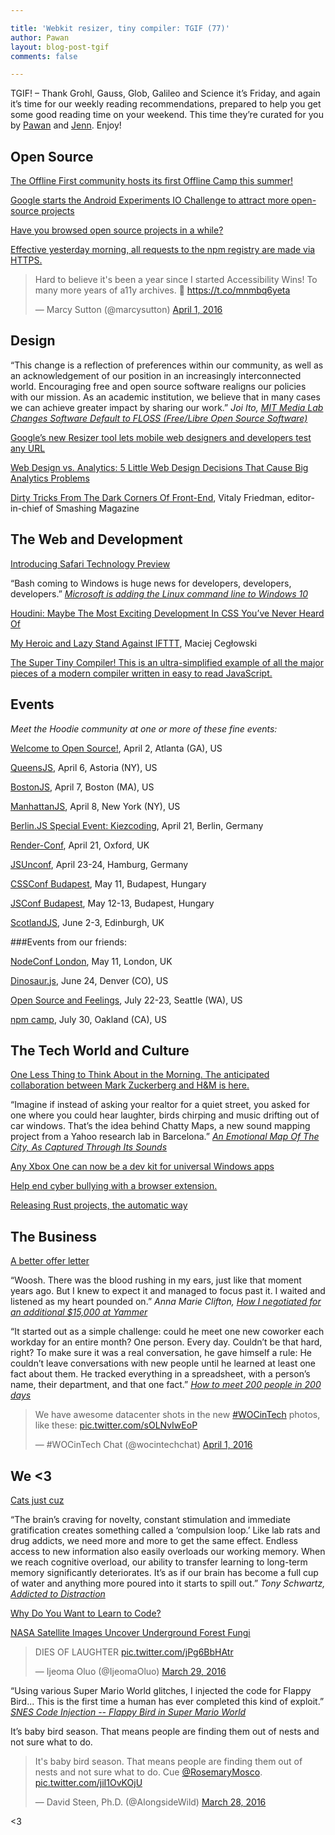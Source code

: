 ```yaml
---

title: 'Webkit resizer, tiny compiler: TGIF (77)'
author: Pawan
layout: blog-post-tgif
comments: false

---
```



TGIF! – Thank Grohl, Gauss, Glob, Galileo and Science it’s Friday, and again it’s time for our weekly reading recommendations, prepared to help you get some good reading time on your weekend. This time they’re curated for you by [Pawan](https://twitter.com/pawanmurthy92) and [Jenn](http://twitter.com/jennwrites). Enjoy!


## Open Source  
 
[The Offline First community hosts its first Offline Camp this summer!](http://offlinefirst.org/camp/)  

[Google starts the Android Experiments IO Challenge to attract more open-source projects](http://venturebeat.com/2016/03/25/google-starts-the-android-experiments-io-challenge-to-attract-more-open-source-projects/)  
  
[Have you browsed open source projects in a while?](https://github.com/explore) 
  
[Effective yesterday morning, all requests to the npm registry are made via HTTPS.](http://blog.npmjs.org/post/142077474335/npm-registry-is-now-fully-https)  
  
<blockquote class="twitter-tweet" data-lang="en"><p lang="en" dir="ltr">Hard to believe it&#39;s been a year since I started Accessibility Wins! To many more years of a11y archives. 🍻 <a href="https://t.co/mnmbq6yeta">https://t.co/mnmbq6yeta</a></p>&mdash; Marcy Sutton (@marcysutton) <a href="https://twitter.com/marcysutton/status/715895343511113728">April 1, 2016</a></blockquote>
<script async src="//platform.twitter.com/widgets.js" charset="utf-8"></script>  


## Design
  
“This change is a reflection of preferences within our community, as well as an acknowledgement of our position in an increasingly interconnected world. Encouraging free and open source software realigns our policies with our mission. As an academic institution, we believe that in many cases we can achieve greater impact by sharing our work.”
<cite>Joi Ito, [MIT Media Lab Changes Software Default to FLOSS (Free/Libre Open Source Software)](https://medium.com/mit-media-lab/mit-media-lab-changes-software-default-to-floss-4305e478e40)</cite>
  
[Google’s new Resizer tool lets mobile web designers and developers test any URL](http://thenextweb.com/dd/2016/03/03/googles-new-resizer-tool-lets-mobile-web-designers-and-developers-test-any-url/#gref)  

[Web Design vs. Analytics: 5 Little Web Design Decisions That Cause Big Analytics Problems](https://www.orbitmedia.com/blog/web-design-analytics/)  
  
[Dirty Tricks From The Dark Corners Of Front-End](https://speakerdeck.com/smashingmag/dirty-tricks-from-the-dark-corners-of-front-end), Vitaly Friedman, editor-in-chief of Smashing Magazine

## The Web and Development
  
[Introducing Safari Technology Preview](https://webkit.org/blog/6017/introducing-safari-technology-preview/)  

“Bash coming to Windows is huge news for developers, developers, developers.”
<cite>[Microsoft is adding the Linux command line to Windows 10](http://www.theverge.com/2016/3/30/11331014/microsoft-windows-linux-ubuntu-bash)</cite>  

[Houdini: Maybe The Most Exciting Development In CSS You’ve Never Heard Of](https://www.smashingmagazine.com/2016/03/houdini-maybe-the-most-exciting-development-in-css-youve-never-heard-of/)
  
[My Heroic and Lazy Stand Against IFTTT](https://blog.pinboard.in/2016/03/my_heroic_and_lazy_stand_against_ifttt/), Maciej Cegłowski  
  
[The Super Tiny Compiler! This is an ultra-simplified example of all the major pieces of a modern compiler written in easy to read JavaScript.](https://github.com/thejameskyle/the-super-tiny-compiler)

## Events
  
_Meet the Hoodie community at one or more of these fine events:_  

[Welcome to Open Source!](http://www.meetup.com/Jr-Dev-Mentoring/events/228951389/), April 2, Atlanta (GA), US

[QueensJS](http://www.meetup.com/QueensJS/), April 6, Astoria (NY), US

[BostonJS](http://www.meetup.com/boston_JS/), April 7, Boston (MA), US  
  
[ManhattanJS](http://manhattanjs.com/), April 8, New York (NY), US  
  
[Berlin.JS Special Event: Kiezcoding](http://berlinjs.org/kiezcoding), April 21, Berlin, Germany

[Render-Conf](http://2016.render-conf.com/), April 21, Oxford, UK

[JSUnconf](http://2016.jsunconf.eu/), April 23-24, Hamburg, Germany  
  
[CSSConf Budapest](http://cssconfbp.rocks/#speakers), May 11, Budapest, Hungary
  
[JSConf Budapest](http://jsconfbp.com/#speakers), May 12-13, Budapest, Hungary

[ScotlandJS](http://scotlandjs.com/), June 2-3, Edinburgh, UK  

###Events from our friends:  
  
[NodeConf London](http://london.nodeconf.com/), May 11, London, UK

[Dinosaur.js](http://dinosaurjs.org/), June 24, Denver (CO), US  
  
[Open Source and Feelings](http://www.osfeels.com/), July 22-23, Seattle (WA), US
  
[npm camp](http://npm.github.io/npm-camp/), July 30, Oakland (CA), US


## The Tech World and Culture
  
[One Less Thing to Think About in the Morning. The anticipated collaboration between Mark Zuckerberg and H&M is here.](http://markforhm.com/)  

“Imagine if instead of asking your realtor for a quiet street, you asked for one where you could hear laughter, birds chirping and music drifting out of car windows. That’s the idea behind Chatty Maps, a new sound mapping project from a Yahoo research lab in Barcelona.”
<cite>[An Emotional Map Of The City, As Captured Through Its Sounds](http://www.fastcodesign.com/3058240/an-emotional-map-of-the-city-as-captured-through-its-sounds?partner=rss)</cite>  
  
[Any Xbox One can now be a dev kit for universal Windows apps](http://www.theverge.com/2016/3/30/11331366/xbox-one-dev-mode-windows-apps)  
  
[Help end cyber bullying with a browser extension.](http://reword.it/#/)  
  
[Releasing Rust projects, the automatic way](https://fnordig.de/2016/03/29/releasing-rust-projects-the-automatic-way/)

## The Business  
  
[A better offer letter](https://medium.com/@henrysward/a-better-offer-letter-4e9bf61a7365#.bxgovqpy5)  

“Woosh. There was the blood rushing in my ears, just like that moment years ago. But I knew to expect it and managed to focus past it. I waited and listened as my heart pounded on.”
<cite>Anna Marie Clifton, [How I negotiated for an additional $15,000 at Yammer](https://medium.com/@TweetAnnaMarie/how-i-negotiated-for-an-additional-15-000-at-yammer-2d3c137623ec#.ks1e82ef3)</cite>
  
“It started out as a simple challenge: could he meet one new coworker each workday for an entire month? One person. Every day. Couldn’t be that hard, right? To make sure it was a real conversation, he gave himself a rule: He couldn’t leave conversations with new people until he learned at least one fact about them. He tracked everything in a spreadsheet, with a person’s name, their department, and that one fact.”
<cite>[How to meet 200 people in 200 days](https://slackhq.com/how-to-meet-200-people-in-200-days-bd4533699885#.6w6n0o6ma)</cite>  
  
<blockquote class="twitter-tweet" data-lang="en"><p lang="en" dir="ltr">We have awesome datacenter shots in the new <a href="https://twitter.com/hashtag/WOCinTech?src=hash">#WOCinTech</a> photos, like these: <a href="https://t.co/sOLNvIwEoP">pic.twitter.com/sOLNvIwEoP</a></p>&mdash; #WOCinTech Chat (@wocintechchat) <a href="https://twitter.com/wocintechchat/status/715958594873729024">April 1, 2016</a></blockquote>
<script async src="//platform.twitter.com/widgets.js" charset="utf-8"></script>  


## We <3
 
[Cats just cuz](https://www.youtube.com/watch?v=mPuAVRmV3DU)  
  
“The brain’s craving for novelty, constant stimulation and immediate gratification creates something called a ‘compulsion loop.’ Like lab rats and drug addicts, we need more and more to get the same effect. Endless access to new information also easily overloads our working memory. When we reach cognitive overload, our ability to transfer learning to long-term memory significantly deteriorates. It’s as if our brain has become a full cup of water and anything more poured into it starts to spill out.”
<cite>Tony Schwartz, [Addicted to Distraction](http://www.nytimes.com/2015/11/29/opinion/sunday/addicted-to-distraction.html?_r=0)</cite>  
  
[Why Do You Want to Learn to Code?](http://lifehacker.com/decide-which-programming-language-to-learn-with-this-in-1751673162)  
  
[NASA Satellite Images Uncover Underground Forest Fungi](http://www.jpl.nasa.gov/news/news.php?feature=6241)  
  
<blockquote class="twitter-tweet" data-lang="en"><p lang="en" dir="ltr">DIES OF LAUGHTER <a href="https://t.co/jPg6BbHAtr">pic.twitter.com/jPg6BbHAtr</a></p>&mdash; Ijeoma Oluo (@IjeomaOluo) <a href="https://twitter.com/IjeomaOluo/status/714847753956798464">March 29, 2016</a></blockquote>
<script async src="//platform.twitter.com/widgets.js" charset="utf-8"></script>
  
“Using various Super Mario World glitches, I injected the code for Flappy Bird... This is the first time a human has ever completed this kind of exploit.”
<cite>[SNES Code Injection -- Flappy Bird in Super Mario World](https://www.youtube.com/watch?v=hB6eY73sLV0)</cite>  
  
It’s baby bird season. That means people are finding them out of nests and not sure what to do.  

<blockquote class="twitter-tweet" data-lang="en"><p lang="en" dir="ltr">It&#39;s baby bird season. That means people are finding them out of nests and not sure what to do. Cue <a href="https://twitter.com/RosemaryMosco">@RosemaryMosco</a>. <a href="https://t.co/jiI1OvKOjU">pic.twitter.com/jiI1OvKOjU</a></p>&mdash; David Steen, Ph.D. (@AlongsideWild) <a href="https://twitter.com/AlongsideWild/status/714475027551371264">March 28, 2016</a></blockquote>
<script async src="//platform.twitter.com/widgets.js" charset="utf-8"></script>

<3
